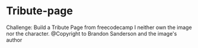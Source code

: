 # Tribute-page
Challenge: Build a Tribute Page from freecodecamp
I neither own the image nor the character.
@Copyright to Brandon Sanderson and the image's author
